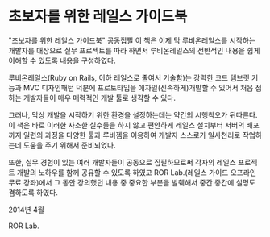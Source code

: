 # 초보자를 위한 레일스 가이드북

"초보자를 위한 레일스 가이드북" 공동집필
이 책은 이제 막 루비온레일스를 시작하는 개발자를 대상으로 실무 프로젝트를 따라 하면서 루비온레일스의 전반적인 내용을 쉽게 이해할 수 있도록 내용을 구성하였다.

루비온레일스(Ruby on Rails, 이하 레일스로 줄여서 기술함)는 강력한 코드 템브릿 기능과 MVC 디자인패턴 덕분에 프로토타입을 애자일(신속하게)개발할 수 있어서 처음 접하는 개발자들이 매우 매력적인 개발 툴로 생각할 수 있다.

그러나, 막상 개발을 시작하기 위한 환경을 설정하는데는 약간의 시행착오가 뒤따른다. 이 책은 바로 이러한 사소한 실수들을 하지 않고 편안하게 레일스 설치부터 서버의 배포까지 일련의 과정을 다양한 툴과 루비젬을 이용하여 개발자 스스로가 일사천리로 작업하는데 도움을 주기 위해서 준비되었다.

또한, 실무 경험이 있는 여러 개발자들이 공동으로 집필하므로써 각자의 레일스 프로젝트 개발의 노하우를 함께 공유할 수 있도록 하였고 ROR Lab.(레일스 가이드 오프라인 무료 강좌)에서 그 동안 강의했던 내용 중 중요한 부분을 발췌해서 중간 중간에 설명도 겸하도록 하였다.

2014년 4월

ROR Lab.

